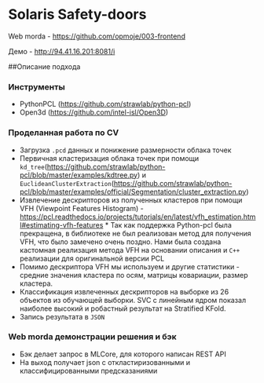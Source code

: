 # Solaris Safety-doors
Web morda - https://github.com/opmoje/003-frontend

Демо - http://94.41.16.201:8081/i

##Описание подхода

### Инструменты 

- PythonPCL (https://github.com/strawlab/python-pcl)
- Open3d (https://github.com/intel-isl/Open3D)

### Проделанная работа по CV

- Загрузка `.pcd` данных и понижение размерности облака точек
- Первичная кластеризация облака точек при помощи `kd_tree`(https://github.com/strawlab/python-pcl/blob/master/examples/kdtree.py) и `EuclideanClusterExtraction`(https://github.com/strawlab/python-pcl/blob/master/examples/official/Segmentation/cluster_extraction.py)
- Извлечение дескрипторов из полученных кластеров при помощи VFH (Viewpoint Features Histogram) - https://pcl.readthedocs.io/projects/tutorials/en/latest/vfh_estimation.html#estimating-vfh-features * Так как поддержка Python-pcl была прекращена, в библиотеке не был реализован метод для получения VFH, что было замечено очень поздно. 
  Нами была создана кастомная реализация метода VFH на основании описания и `C++` реализации для оригинальной версии PCL
- Помимо дескриптора VFH мы используем и другие статистики - средние значения кластера по осям, матрицы ковариации, размер кластера.
- Классификация извлеченных дескрипторов на выборке из 26 объектов из обучающей выборки. SVC с линейным ядром показал наиболее высокий и робастный результат на Stratified KFold.
- Запись результата в `JSON`
  
### Web morda демонстрации решения и бэк
- Бэк делает запрос в MLCore, для которого написан REST API
- На выход получает json с откластиризованными и классифицированными предсказаниями
  